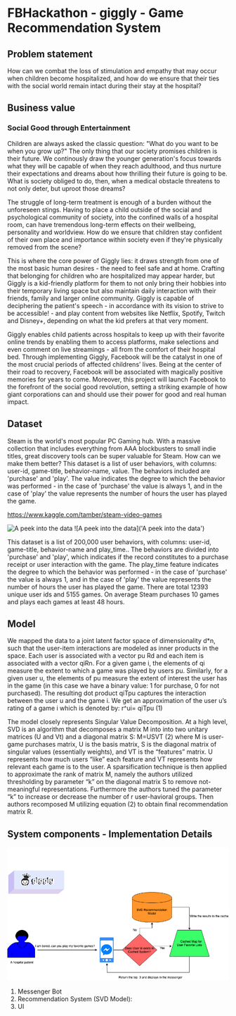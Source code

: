 # FBHackathon - giggly - Game Recommendation System

## Problem statement

How can we combat the loss of stimulation and empathy that may occur when children become hospitalized, and how do we ensure that their ties with the social world remain intact during their stay at the hospital?

## Business value 


 
### Social Good through Entertainment

Children are always asked the classic question: "What do you want to be when you grow up?" The only thing that our society promises children is their future. We continously draw the younger generation's focus towards what they will be capable of when they reach adulthood, and thus nurture their expectations and dreams about how thrilling their future is going to be. What is society obliged to do, then, when a medical obstacle threatens to not only deter, but uproot those dreams?

The struggle of long-term treatment is enough of a burden without the unforeseen stings. Having to place a child outside of the social and psychological community of society, into the confined walls of a hospital room, can have tremendous long-term effects on their wellbeing, personality and worldview. How do we ensure that children stay confident of their own place and importance within society even if they're physically removed from the scene?

This is where the core power of Giggly lies: it draws strength from one of the most basic human desires - the need to feel safe and at home. Crafting that belonging for children who are hospitalized may appear harder, but Giggly is a kid-friendly platform for them to not only bring their hobbies into their temporary living space but also maintain daily interaction with their friends, family and larger online community. Giggly is capable of deciphering the patient's speech - in accordance with its vision to strive to be accessible! - and play content from websites like Netflix, Spotify, Twitch and Disney+, depending on what the kid prefers at that very moment.

Giggly enables child patients across hospitals to keep up with their favorite online trends by enabling them to access platforms, make selections and even comment on live streamings - all from the comfort of their hospital bed. Through implementing Giggly, Facebook will be the catalyst in one of the most crucial periods of affected childrens’ lives. Being at the center of their road to recovery, Facebook will be associated with magically positive memories for years to come. Moreover, this project will launch Facebook to the forefront of the social good revolution, setting a striking example of how giant corporations can and should use their power for good and real human impact.

## Dataset

Steam is the world's most popular PC Gaming hub. With a massive collection that includes everything from AAA blockbusters to small indie titles, great discovery tools can be super valuable for Steam. How can we make them better? This dataset is a list of user behaviors, with columns: user-id, game-title, behavior-name, value. The behaviors included are 'purchase' and 'play'. The value indicates the degree to which the behavior was performed - in the case of 'purchase' the value is always 1, and in the case of 'play' the value represents the number of hours the user has played the game.

https://www.kaggle.com/tamber/steam-video-games

![A peek into the data]("game_play.png")
![A peek into the data]('A peek into the data')

This dataset is a list of 200,000 user behaviors, with columns: user-id, game-title, behavior-name and play_time.. The behaviors are divided into 'purchase' and 'play', which indicates if the record constitutes to a purchase receipt or user interaction with the game. The play_time feature indicates the degree to which the behavior was performed - in the case of 'purchase' the value is always 1, and in the case of 'play' the value represents the number of hours the user has played the game. There are total 12393 unique user ids and 5155 games. On average Steam purchases 10 games and plays each games at least 48 hours.

## Model

We mapped the data to a joint latent factor space of dimensionality d*n, such that the user-item interactions are modeled as inner products in the space. Each user is associated with a vector pu Rd and each item is associated with a vector qiRn. For a given game i, the elements of qi measure the extent to which a game was played by users pu. Similarly, for a given user u, the elements of pu measure the extent of interest the user has in the game (in this case we have a binary value: 1 for purchase, 0 for not purchased). The resulting dot product qiTpu captures the interaction between the user u and the game i. We get an approximation of the user u’s rating of a game i which is denoted by: r^ui= qiTpu (1)

The model closely represents Singular Value Decomposition. At a high level, SVD is an algorithm that decomposes a matrix M into into two unitary matrices (U and Vt) and a diagonal matrix S: M=USVT (2) where M is user-game purchases matrix, U is the basis matrix, S is the diagonal matrix of singular values (essentially weights), and VT is the “features” matrix. U represents how much users “like” each feature and VT represents how relevant each game is to the user. A sparsification technique is then applied to approximate the rank of matrix M, namely the authors utilized thresholding by parameter “k” on the diagonal matrix S to remove not-meaningful representations. Furthermore the authors tuned the parameter “k” to increase or decrease the number of r user-havioral groups. Then authors recomposed M utilizing equation (2) to obtain final recommendation matrix R.

## System components - Implementation Details
![Technical Architecture Diagram](FBHackathon.png)


1. Messenger Bot
2. Recommendation System (SVD Model): 
3. UI
